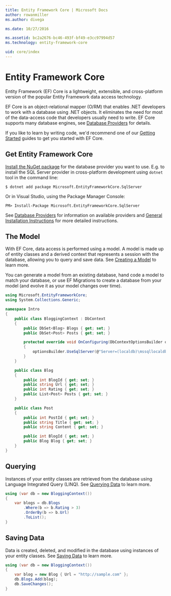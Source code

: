 ```yaml
---
title: Entity Framework Core | Microsoft Docs
author: rowanmiller
ms.author: divega

ms.date: 10/27/2016

ms.assetid: bc2a2676-bc46-493f-bf49-e3cc97994d57
ms.technology: entity-framework-core

uid: core/index
---
```


# Entity Framework Core

Entity Framework (EF) Core is a lightweight, extensible, and cross-platform version of the popular Entity Framework data access technology.

EF Core is an object-relational mapper (O/RM) that enables .NET developers to work with a database using .NET objects. It eliminates the need for most of the data-access code that developers usually need to write. EF Core supports many database engines, see [Database Providers](providers/index.md) for details.

If you like to learn by writing code, we'd recommend one of our [Getting Started](get-started/index.md) guides to get you started with EF Core.

## Get Entity Framework Core

[Install the NuGet package](https://docs.nuget.org/ndocs/quickstart/use-a-package) for the database provider you want to use. E.g. to install the SQL Server provider in cross-platform development using `dotnet` tool in the command line:

``` console
$ dotnet add package Microsoft.EntityFrameworkCore.SqlServer
```

Or in Visual Studio, using the Package Manager Console:

``` console
PM> Install-Package Microsoft.EntityFrameworkCore.SqlServer
```
See [Database Providers](providers/index.md) for information on available providers and [General Installation Instructions](get-started/general/index.md) for more detailed instructions.

## The Model

With EF Core, data access is performed using a model. A model is made up of entity classes and a derived context that represents a session with the database, allowing you to query and save data. See [Creating a Model](modeling/index.md) to learn more.

You can generate a model from an existing database, hand code a model to match your database, or use EF Migrations to create a database from your model (and evolve it as your model changes over time).

``` csharp
using Microsoft.EntityFrameworkCore;
using System.Collections.Generic;

namespace Intro
{
    public class BloggingContext : DbContext
    {
        public DbSet<Blog> Blogs { get; set; }
        public DbSet<Post> Posts { get; set; }

        protected override void OnConfiguring(DbContextOptionsBuilder optionsBuilder)
        {
            optionsBuilder.UseSqlServer(@"Server=(localdb)\mssqllocaldb;Database=MyDatabase;Trusted_Connection=True;");
        }
    }

    public class Blog
    {
        public int BlogId { get; set; }
        public string Url { get; set; }
        public int Rating { get; set; }
        public List<Post> Posts { get; set; }
    }

    public class Post
    {
        public int PostId { get; set; }
        public string Title { get; set; }
        public string Content { get; set; }

        public int BlogId { get; set; }
        public Blog Blog { get; set; }
    }
}
```

## Querying

Instances of your entity classes are retrieved from the database using Language Integrated Query (LINQ). See [Querying Data](querying/index.md) to learn more.

``` csharp
using (var db = new BloggingContext())
{
    var blogs = db.Blogs
        .Where(b => b.Rating > 3)
        .OrderBy(b => b.Url)
        .ToList();
}
```

## Saving Data

Data is created, deleted, and modified in the database using instances of your entity classes. See [Saving Data](saving/index.md) to learn more.

``` csharp
using (var db = new BloggingContext())
{
    var blog = new Blog { Url = "http://sample.com" };
    db.Blogs.Add(blog);
    db.SaveChanges();
}
```
